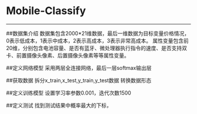 # Mobile-Classify
***
##数据集介绍
数据集包含2000*21维数据，最后一维数据为目标变量价格情况，0表示低成本，1表示中成本，2表示高成本，3表示非常高成本。
属性变量包含前20维，分别包含电池容量、是否有蓝牙、微处理器执行指令的速度、是否支持双卡、前置摄像头像素、后置摄像头像素等等属性变量。

##定义网络模型
采用两层全连接网络，最后一层softmax输出层

##获取数据
拆分x_train,x_test,y_train,y_test数据
转换数据形态

##定义训练模型
设置学习率参数0.001，迭代次数1500

##定义测试
找到测试结果中概率最大的下标，
